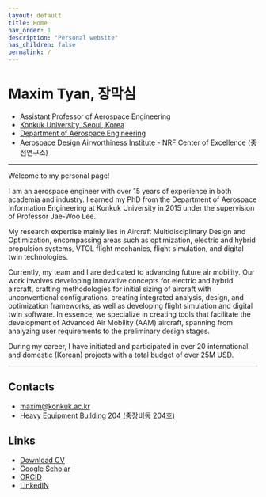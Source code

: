 ```yaml
---
layout: default
title: Home
nav_order: 1
description: "Personal website"
has_children: false
permalink: /
---
```


# Maxim Tyan, 장막심

- Assistant Professor of Aerospace Engineering
- [Konkuk University, Seoul, Korea](http://www.konkuk.ac.kr/do/Index.do)
- [Department of Aerospace Engineering](https://mae.konkuk.ac.kr/aeroeng/index.do)
- [Aerospace Design Airworthiness Institute](https://sites.google.com/view/kadalab/) - NRF Center of Excellence (중점연구소)

---

Welcome to my personal page!

I am an aerospace engineer with over 15 years of experience in both academia and industry. I earned my PhD from the Department of Aerospace Information Engineering at Konkuk University in 2015 under the supervision of Professor Jae-Woo Lee.

My research expertise mainly lies in Aircraft Multidisciplinary Design and Optimization, encompassing areas such as optimization, electric and hybrid propulsion systems, VTOL flight mechanics, flight simulation, and digital twin technologies.

Currently, my team and I are dedicated to advancing future air mobility. Our work involves developing innovative concepts for electric and hybrid aircraft, crafting methodologies for initial sizing of aircraft with unconventional configurations, creating integrated analysis, design, and optimization frameworks, as well as developing flight simulation and digital twin software. In essence, we specialize in creating tools that facilitate the development of Advanced Air Mobility (AAM) aircraft, spanning from analyzing user requirements to the preliminary design stages.

During my career, I have initiated and participated in over 20 international and domestic (Korean) projects with a total budget of over 25M USD.

---

## Contacts

- [maxim@konkuk.ac.kr](mailto:maxim@konkuk.ac.kr)
- [Heavy Equipment Building 204 (중장비동 204호)](https://naver.me/xB4TNarT)

## Links

- [Download CV](/docs/cv/Maxim_Tyan_CV.pdf)
- [Google Scholar](https://scholar.google.com/citations?hl=en&user=hmtQGt0AAAAJ)
- [ORCID](https://orcid.org/0000-0001-5076-7689)
- [LinkedIN](https://www.linkedin.com/in/maximtyan/)